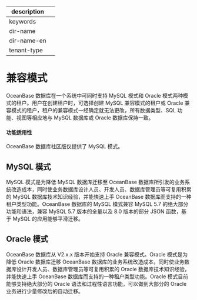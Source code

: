 |description||
|---|---|
|keywords||
|dir-name||
|dir-name-en||
|tenant-type||

# 兼容模式

OceanBase 数据库在一个系统中可同时支持 MySQL 模式和 Oracle 模式两种模式的租户。用户在创建租户时，可选择创建 MySQL 兼容模式的租户或 Oracle 兼容模式的租户，租户的兼容模式一经确定就无法更改，所有数据类型、SQL 功能、视图等相应地与 MySQL 数据库或 Oracle 数据库保持一致。

  <main id="notice" >
    <h4>功能适用性</h4>
    <p>OceanBase 数据库社区版仅提供了 MySQL 模式。</p>
  </main>

## MySQL 模式

MySQL 模式是为降低 MySQL 数据库迁移至 OceanBase 数据库所引发的业务系统改造成本，同时使业务数据库设计人员、开发人员、数据库管理员等可复用积累的 MySQL 数据库技术知识经验，并能快速上手 OceanBase 数据库而支持的一种租户类型功能。OceanBase 数据库的 MySQL 模式兼容 MySQL 5.7 的绝大部分功能和语法，兼容 MySQL 5.7 版本的全量以及 8.0 版本的部分 JSON 函数，基于 MySQL 的应用能够平滑迁移。

## Oracle 模式

OceanBase 数据库从 V2.x.x 版本开始支持 Oracle 兼容模式。Oracle 模式是为降低 Oracle 数据库迁移 OceanBase 数据库的业务系统改造成本，同时使业务数据库设计开发人员、数据库管理员等可复用积累的 Oracle 数据库技术知识经验，并能快速上手 OceanBase 数据库而支持的一种租户类型功能。Oracle 模式目前能够支持绝大部分的 Oracle 语法和过程性语言功能，可以做到大部分的 Oracle 业务进行少量修改后的自动迁移。
